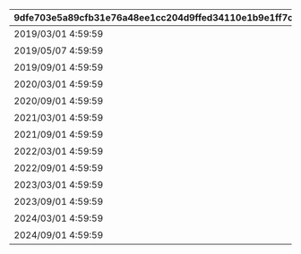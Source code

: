 |9dfe703e5a89cfb31e76a48ee1cc204d9ffed34110e1b9e1ff7c61aebd71dd98|87c2fbe2fad586f0ff1a4a43dea97052507d3cfaf18ff57764b1cb29c8ca5d08|50109ba87e5b7eeecb55eda6843812318a3dda773b2c828cbd22bdc3854ed19f|1830976aa827a55420df27eab26e785973edcfdbff430d48d716f03196eea2ac|
| --- | --- | --- | --- |
|2019/03/01 4:59:59|2019/02/15 5:00:00|1st Anniversary スペシャルログインボーナス|10000|
|2019/05/07 4:59:59|2019/04/27 5:00:00|GW スペシャルログインボーナス|10001|
|2019/09/01 4:59:59|2019/08/15 5:00:00|1.5Year Anniversary スペシャルログインボーナス|10002|
|2020/03/01 4:59:59|2020/02/15 5:00:00|2nd Anniversary スペシャルログインボーナス|10003|
|2020/09/01 4:59:59|2020/08/15 5:00:00|2.5 Year Anniversary スペシャルログインボーナス|10004|
|2021/03/01 4:59:59|2021/02/15 5:00:00|3rd Anniversary スペシャルログインボーナス|10005|
|2021/09/01 4:59:59|2021/08/15 5:00:00|3.5 Year Anniversary スペシャルログインボーナス|10006|
|2022/03/01 4:59:59|2022/02/15 5:00:00|4th Anniversary スペシャルログインボーナス|10007|
|2022/09/01 4:59:59|2022/08/15 5:00:00|4.5 Year Anniversary スペシャルログインボーナス|10008|
|2023/03/01 4:59:59|2023/02/15 5:00:00|5th Anniversary スペシャルログインボーナス|10009|
|2023/09/01 4:59:59|2023/08/15 5:00:00|5.5 Year Anniversary スペシャルログインボーナス|10010|
|2024/03/01 4:59:59|2024/02/15 5:00:00|6th Anniversary スペシャルログインボーナス|10011|
|2024/09/01 4:59:59|2024/08/15 5:00:00|6.5 Year Anniversary スペシャルログインボーナス|10012|